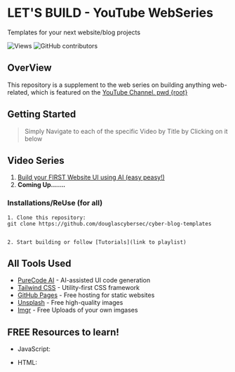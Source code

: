 # LET'S BUILD - YouTube WebSeries

Templates for your next website/blog projects

![Views](https://komarev.com/ghpvc/?username=douglascybersec&color=blueviolet)
![GitHub contributors](https://img.shields.io/github/contributors/douglascybersec/cyber-blog-templates?color=blueviolet)

## OverView
This repository is a supplement to the web series on building anything web-related, which is featured on the [YouTube Channel. pwd {root}](link)


## Getting Started

> Simply Navigate to each of the specific Video by Title by Clicking on it below

## Video Series

1. [Build your FIRST Website UI using AI (easy peasy!)](link)
2. **Coming Up.......**



### Installations/ReUse (for all)

```
1. Clone this repository:
git clone https://github.com/douglascybersec/cyber-blog-templates


2. Start building or follow [Tutorials](link to playlist)

```



## All Tools Used

- [PureCode AI](https://purecode.ai) - AI-assisted UI code generation
- [Tailwind CSS](https://tailwindcss.com/) - Utility-first CSS framework
- [GitHub Pages](https://pages.github.com/) - Free hosting for static websites
- [Unsplash](https://unsplash.com/) - Free high-quality images
- [Imgr](https://imgur.com/) - Free Uploads of your own imgases


## FREE Resources to learn!

- JavaScript:

- HTML:


